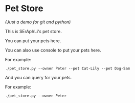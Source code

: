 # Pet Store

*(Just a demo for git and python)*

This is SErAphLi's pet store.

You can put your pets here.

You can also use console to put your pets here.

For example:

`./pet_store.py --owner Peter --pet Cat-Lily --pet Dog-Sam`

And you can query for your pets.

For example:

`./pet_store.py --owner Peter`
